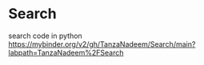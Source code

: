 # Search
search code in python
https://mybinder.org/v2/gh/TanzaNadeem/Search/main?labpath=TanzaNadeem%2FSearch
